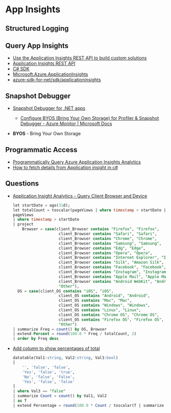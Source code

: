 # App Insights


## Structured Logging



## Query App Insights

* [Use the Application Insights REST API to build custom solutions](https://dev.applicationinsights.io/)
* [Application Insights REST API](https://dev.applicationinsights.io/quickstart)
* [C# SDK](https://dev.applicationinsights.io/documentation/Tools/CSharp-Sdk)
* [Microsoft.Azure.ApplicationInsights](https://www.nuget.org/packages/Microsoft.Azure.ApplicationInsights/)
* [azure-sdk-for-net/sdk/applicationinsights](https://github.com/Azure/azure-sdk-for-net/tree/master/sdk/applicationinsights)

## Snapshot Debugger

* [Snapshot Debugger for .NET apps](https://docs.microsoft.com/en-us/azure/azure-monitor/app/snapshot-debugger)
  * [Configure BYOS (Bring Your Own Storage) for Profiler & Snapshot Debugger - Azure Monitor | Microsoft Docs](https://docs.microsoft.com/en-us/azure/azure-monitor/app/profiler-bring-your-own-storage)

* **BYOS** - Bring Your Own Storage

## Programmatic Access

* [Programmatically Query Azure Application Insights Analytics](https://stackoverflow.com/q/37836090/1366033)
* [How to fetch details from Application insight in c#](https://stackoverflow.com/q/48340619/1366033)

## Questions

* [Application Insight Analytics - Query Client Browser and Device](https://stackoverflow.com/a/67672492/1366033)

  ```sql
  let startDate = ago(31d);
  let totalCount = toscalar(pageViews | where timestamp > startDate | count);
  pageViews
  | where timestamp > startDate
  | project
      Browser = case(client_Browser contains "Firefox", "Firefox",
                      client_Browser contains "Safari", "Safari",
                      client_Browser contains "Chrome", "Chrome",
                      client_Browser contains "Samsung", "Samsung",
                      client_Browser contains "Edg", "Edge",
                      client_Browser contains "Opera", "Opera",
                      client_Browser contains "Internet Explorer", "Internet Explorer",
                      client_Browser contains "Silk", "Amazon Silk",
                      client_Browser contains "Facebook", "Facebook",
                      client_Browser contains "Instagram", "Instagram",
                      client_Browser contains "Apple Mail", "Apple Mail",
                      client_Browser contains "Android WebKit", "Android WebKit",
                      "Other"),
    OS = case(client_OS contains "iOS", "iOS",
                      client_OS contains "Android", "Android",
                      client_OS contains "Mac", "Mac",
                      client_OS contains "Windows", "Windows",
                      client_OS contains "Linux", "Linux",
                      client_OS contains "Chrome OS", "Chrome OS",
                      client_OS contains "Firefox OS", "Firefox OS",
                      "Other")
  | summarize Freq = count() by OS, Browser
  | extend Percent = round(100.0 * Freq / totalCount, 2)
  | order by Freq desc
  ```

* [Add column to show percentages of total](https://stackoverflow.com/a/65514100/1366033)

  ```sql
  datatable(Val1:string, Val2:string, Val3:bool)
  [
      '', 'false', 'false',
      'Yes', 'false', 'true',
      'No', 'false', 'false',
      'Yes', 'false', 'false'
  ]
  | where Val3 == "false"
  | summarize Count = count() by Val1, Val2
  | as T
  | extend Percentage = round(100.0 * Count / toscalar(T | summarize sum(Count)), 2)
  ```

